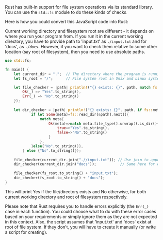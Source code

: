 Rust has built-in support for file system operations via its standard library. You can use the `std::fs` module to do these kinds of checks.

Here is how you could convert this JavaScript code into Rust:

Current working directory and filesystem root are different - it depends on where you run your program from. If you run it in the current working directory, you have to provide path to 'input.txt' as `./input.txt` and for 'docs', as `./docs`. However, if you want to check them relative to some other location (say root of filesystem), then you need to use absolute paths.

```rust
use std::fs;

fn main() {
    let current_dir = ".";  // The directory where the program is running from.
    let fs_root = "/";      // File system root in Unix and Linux systems. Adjust accordingly if on Windows.

    let file_checker = |path| println!("{} exists: {}", path, match fs::metadata(path) {
        Ok(_) => "Yes".to_string(), 
        Err(_) => "No".to_string()
    });
    
    let dir_checker = |path| println!("{} exists: {}", path, if fs::metadata(&path).is_ok() {
            if let Some(meta)=fs::read_dir(&path).next(){
                match meta{
                    Ok(meta)=>match meta.file_type().unwrap().is_dir(){
                        true=>"Yes".to_string(), 
                        false=>"No".to_string()
                    }
                },
            }else{"No".to_string()},
        } else {"No".to_string()});
    
    file_checker(current_dir.join(".//input.txt")); // Use join to append paths in the case that they are relative and might not start with `./`. 
    dir_checker(current_dir.join("docs"));           // Same here for directory path.
    
    file_checker(fs_root.to_string() + "input.txt");
    dir_checker(fs_root.to_string() + "docs");
}
``` 
This will print Yes if the file/directory exists and No otherwise, for both current working directory and root of filesystem respectively. 

Please note that Rust requires you to handle errors explicitly (the `Err(_)` case in each function). You could choose what to do with these error cases based on your requirements or simply ignore them as they are not expected in this context. Also, the script assumes that 'input.txt' and 'docs' exist at root of file system. If they don't, you will have to create it manually (or write a script for creating).

